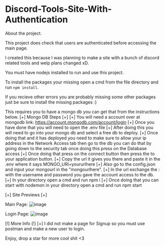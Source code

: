 # Discord-Tools-Site-With-Authentication
About the project.

This project does check that users are authenticated before accessing the main page.

I created this because I was planning to make a site with a bunch of discord related tools and welp plans changed xD.

You must have nodejs installed to run and use this project.

To install the packages your missing open a cmd from the file directory and run `npm install`.

If you recieve other errors you are probably missing some other packages just be sure to install the missing packages :)

This requires you to have a mongo db you can get that from the instructions below.
[+] Mongo DB Steps [+]
[+] You will need a account over at mongodb link: https://account.mongodb.com/account/login
[+] Once you have done that you will need to open the .env file
[+] After doing this you will need to go into your mongo db and select a free db to deploy.
[+] Once doing that and it has deployed you need to make sure to allow your ip address in the Network Access tab then go to the db you can do that by going down to the security tab once doing this press on the Database access
[+] Once doing that press on the connect button then press the to your application button.
[+] Copy the url it gives you there and paste it in the .env where it says MONGO_URI=yoururlhere
[+] Also go to the config.json and input your mongourl in the "mongourlhere".
[+] In the url exchange the <username>:<password> with the username and password you gave the account access to the db.
[+] In your directory open a cmd and run npm i
[+] Once doing that you can start with nodemon in your directory open a cmd and run npm start

[+] Site Previews [+] 

Main Page: 
![image](https://user-images.githubusercontent.com/98126132/187658826-d4e168ff-c1a1-4dbd-ab0c-6242d6b00004.png)

Login Page: 
![image](https://user-images.githubusercontent.com/98126132/187658768-2e803f16-3a88-45ca-990f-415e4f57af63.png)

[!] More Info [!]
[+] I did not make a page for Signup so you must use postman and make a new user to login.

Enjoy, drop a star for more cool shit <3






